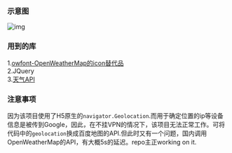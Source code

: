### 示意图
![img]((http://github.com/gabygoole/Weather-forecast/tree/master/diagram/pho.png))

### 用到的库
1.[owfont-OpenWeatherMap的icon替代品](http://websygen.github.io/owfont/#usage)<br>
2.JQuery<br>
3.[天气API](https://openweathermap.org/current#geo)

### 注意事项
因为该项目使用了H5原生的`navigator.Geolocation`.而用于确定位置的ip等设备信息是被传到Google，因此，在不挂VPN的情况下，该项目无法正常工作。可将代码中的`geolocation`换成百度地图的API.但此时又有一个问题，国内调用OpenWeatherMap的API，有大概5s的延迟。repo主正working on it.
